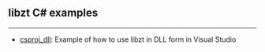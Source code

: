 ## libzt C# examples
***

 - [csproj_dll](csproj_dll): Example of how to use libzt in DLL form in Visual Studio
